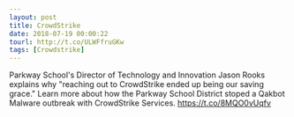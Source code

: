 ```yaml
---
layout: post
title: CrowdStrike
date: 2018-07-19 00:00:22
tourl: http://t.co/ULWFfruGKw
tags: [Crowdstrike]
---
```

Parkway School's Director of Technology and Innovation Jason Rooks explains why "reaching out to CrowdStrike ended up being our saving grace." Learn more about how the Parkway School District stoped a Qakbot Malware outbreak with CrowdStrike Services. https://t.co/8MQO0vUqfv
